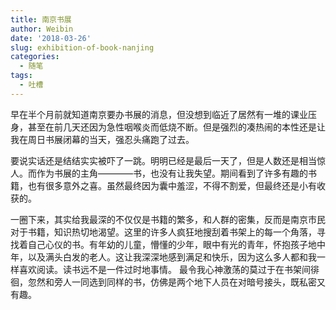```yaml
---
title: 南京书展
author: Weibin
date: '2018-03-26'
slug: exhibition-of-book-nanjing
categories:
  - 随笔
tags:
  - 吐槽
---
```


早在半个月前就知道南京要办书展的消息，但没想到临近了居然有一堆的课业压身，甚至在前几天还因为急性咽喉炎而低烧不断。但是强烈的凑热闹的本性还是让我在周日书展闭幕的当天，强忍头痛跑了过去。


要说实话还是结结实实被吓了一跳。明明已经是最后一天了，但是人数还是相当惊人。而作为书展的主角————书，也没有让我失望。期间看到了许多有趣的书籍，也有很多意外之喜。虽然最终因为囊中羞涩，不得不割爱，但最终还是小有收获的。


一圈下来，其实给我最深的不仅仅是书籍的繁多，和人群的密集，反而是南京市民对于书籍，知识热切地渴望。这里的许多人疯狂地搜刮着书架上的每一个角落，寻找着自己心仪的书。有年幼的儿童，懵懂的少年，眼中有光的青年，怀抱孩子地中年，以及满头白发的老人。这让我深深地感到满足和快乐，因为这么多人都和我一样喜欢阅读。读书远不是一件过时地事情。
最令我心神激荡的莫过于在书架间徘徊，忽然和旁人一同选到同样的书，仿佛是两个地下人员在对暗号接头，既私密又有趣。